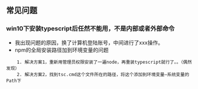 ## 常见问题

### win10下安装typescript后任然不能用，不是内部或者外部命令
* 我出现问题的原因，换了计算机登陆账号，中间进行了xxx操作。
* npm的全局安装路径加到环境变量的问题
```
    1. 解决方案1，重新用管理员权限安装了一遍node，再重装typescript就行了。。（偶然发现）
    2. 解决方案2，找到tsc.cmd这个文件所在的路径，将这个添加到环境变量—系统变量的Path下 
```